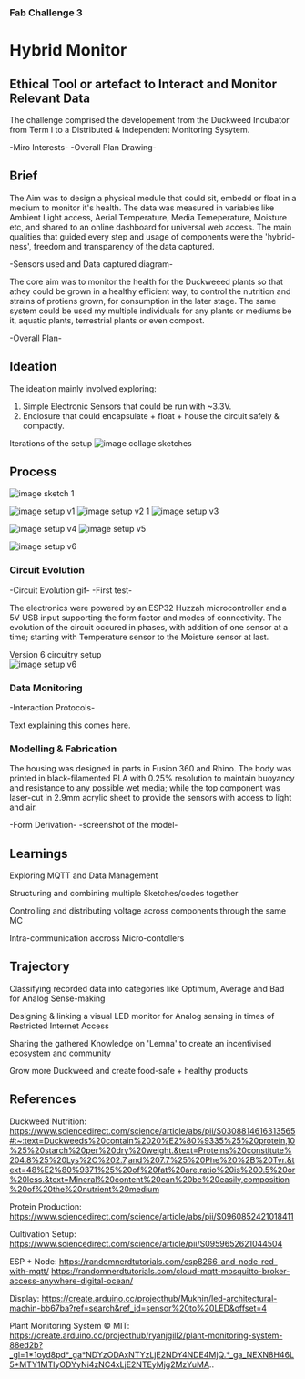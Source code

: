 ### Fab Challenge 3
# Hybrid Monitor
## Ethical Tool or artefact to Interact and Monitor Relevant Data
The challenge comprised the developement from the Duckweed Incubator from Term I to a Distributed & Independent Monitoring Sysytem.

-Miro Interests-
-Overall Plan Drawing- 

## Brief
The Aim was to design a physical module that could sit, embedd or float in a medium to monitor it's health. The data was measured in variables like Ambient Light access, Aerial Temperature, Media Temeperature, Moisture etc, and shared to an online dashboard for universal web access. The main qualities that guided every step and usage of components were the 'hybrid-ness', freedom and transparency of the data captured.

-Sensors used and Data captured diagram-

The core aim was to monitor the health for the Duckweeed plants so that athey could be grown in a healthy efficient way, to control the nutrition and strains of protiens grown, for consumption in the later stage. The same system could be used my multiple individuals for any plants or mediums be it, aquatic plants, terrestrial plants or even compost.

-Overall Plan- 

## Ideation
The ideation mainly involved exploring:

1. Simple Electronic Sensors that could be run with ~3.3V.
2. Enclosure that could  encapsulate + float + house the circuit safely & compactly.


Iterations of the setup
![image  collage sketches](https://user-images.githubusercontent.com/92102729/167128960-d62dd52e-09d7-4182-8a57-67d4acc01a20.png)



## Process

![image  sketch 1](https://user-images.githubusercontent.com/92102729/167129113-6f1ca219-4ee0-4a78-badd-a755656741e1.png)

![image  setup v1](https://user-images.githubusercontent.com/92102729/167129431-133170ff-f6be-4bb6-9bef-b88d47c169fa.png)
![image  setup v2 1](https://user-images.githubusercontent.com/92102729/167129547-0c0f8b09-ab1c-46a1-9505-3471b2d84ce0.png)
![image  setup v3](https://user-images.githubusercontent.com/92102729/167129586-acd61225-6a7f-47eb-8a6e-ef359f743c8d.png)

![image  setup v4](https://user-images.githubusercontent.com/92102729/167129592-26ab0fc8-3112-40c6-9a6e-d45401695ff9.png)
![image  setup v5](https://user-images.githubusercontent.com/92102729/167129609-b4bafa62-cc13-4289-bef2-bfbbd0684221.png)

![image  setup v6](https://user-images.githubusercontent.com/92102729/167129618-3ae34add-3117-45f9-ac6d-53e9c72c0073.png)




### Circuit Evolution

-Circuit Evolution gif- -First test-

The electronics were powered by an ESP32 Huzzah microcontroller and a 5V USB input supporting the form factor and modes of connectivity. The evolution of the circuit occured in phases, with addition of one sensor at a time; starting with Temperature sensor to the Moisture sensor at last.


Version 6 circuitry setup  
![image  setup v6](https://user-images.githubusercontent.com/92102729/167100742-edb46a03-8fa4-4b46-85b6-816ac4c8e586.png)


### Data Monitoring

-Interaction Protocols-

Text explaining this comes here.

### Modelling & Fabrication
The housing was designed in parts in Fusion 360 and Rhino. The body was printed in black-filamented PLA with 0.25% resolution to maintain buoyancy and resistance to any possible wet media; while the top component was laser-cut in 2.9mm acrylic sheet to provide the sensors with access to light and air.

-Form Derivation- 
-screenshot of the model- 

## Learnings

Exploring MQTT and Data Management

Structuring and combining multiple Sketches/codes together

Controlling and distributing voltage across components through the same MC

Intra-communication accross Micro-contollers

## Trajectory

Classifying recorded data into categories like Optimum, Average and Bad for Analog Sense-making

Designing & linking a visual LED monitor for Analog sensing in times of Restricted Internet Access

Sharing the gathered Knowledge on 'Lemna' to create an incentivised ecosystem and community

Grow more Duckweed and create food-safe + healthy products

## References

Duckweed Nutrition:
https://www.sciencedirect.com/science/article/abs/pii/S0308814616313565#:~:text=Duckweeds%20contain%2020%E2%80%9335%25%20protein,10%25%20starch%20per%20dry%20weight.&text=Proteins%20constitute%204.8%25%20Lys%2C%202.7,and%207.7%25%20Phe%20%2B%20Tyr.&text=48%E2%80%9371%25%20of%20fat%20are,ratio%20is%200.5%20or%20less.&text=Mineral%20content%20can%20be%20easily,composition%20of%20the%20nutrient%20medium

Protein Production:
https://www.sciencedirect.com/science/article/abs/pii/S0960852421018411

Cultivation Setup:
https://www.sciencedirect.com/science/article/pii/S0959652621044504

ESP + Node:
https://randomnerdtutorials.com/esp8266-and-node-red-with-mqtt/
https://randomnerdtutorials.com/cloud-mqtt-mosquitto-broker-access-anywhere-digital-ocean/

Display:
https://create.arduino.cc/projecthub/Mukhin/led-architectural-machin-bb67ba?ref=search&ref_id=sensor%20to%20LED&offset=4

Plant Monitoring System © MIT:
https://create.arduino.cc/projecthub/ryanjgill2/plant-monitoring-system-88ed2b?_gl=1*1oyd8pd*_ga*NDYzODAxNTYzLjE2NDY4NDE4MjQ.*_ga_NEXN8H46L5*MTY1MTIyODYyNi4zNC4xLjE2NTEyMjg2MzYuMA..
